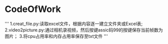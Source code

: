 # CodeOfWork
'''
1.creat_file.py:读取excel文件，根据内容逐一建立文件夹或Excel表;
2.video2picture.py:通过相机录视频，然后按键assic码99的按键保存当前帧数为图片；
3.将cpu占用率和内存占用率保存至txt文件
'''